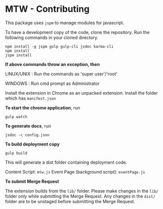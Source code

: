 MTW - Contributing
==================

This package uses `jspm` to manage modules for javascript.

To have a development copy of the code, clone the repository. Run the following commands in your cloned directory.

```shell
npm install -g jspm gulp gulp-cli jsdoc karma-cli
npm install
jspm install
```

**If above commands throw an exception, then** 

LINUX/UNIX : Run the commands as 'super user'/'root'

WINDOWS : Run cmd prompt as Administrator


Install the extension in Chrome as an unpacked extension. Install the folder which has `manifest.json`

**To start the chrome application**, run

```shell
gulp watch
```

**To generate docs**, run

```shell
jsdoc -c config.json
```

**To build deployment copy**
```shell
gulp build
```
This will generate a dist folder containing deployment code.

Content Script: `mtw.js`
Event Page (background script): `eventPage.js`

**To submit Merge Request**

The extension builds from the ```lib/``` folder. Please make changes in the ```lib/``` folder only while submitting the Merge Request. Any changes in the ```dist/``` folder are to be unstaged before submitting the Merge Request.
